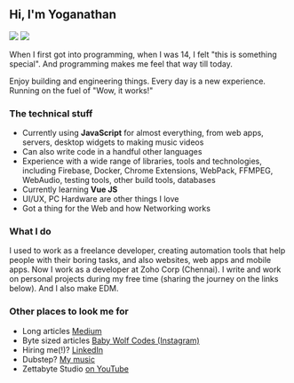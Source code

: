 ## Hi, I'm Yoganathan

<img src="https://img.shields.io/badge/version-1-blue"></img>
<img src="https://img.shields.io/badge/build-somewhat%20passing-brightgreen"></img>

When I first got into programming, when I was 14, I felt "this is something special". And programming makes me feel that way till today.

Enjoy building and engineering things. Every day is a new experience. Running on the fuel of "Wow, it works!"

### The technical stuff

- Currently using **JavaScript** for almost everything, from web apps, servers, desktop widgets to making music videos
- Can also write code in a handful other languages
- Experience with a wide range of libraries, tools and technologies, including Firebase, Docker, Chrome Extensions, WebPack, FFMPEG, WebAudio, testing tools, other build tools, databases
- Currently learning **Vue JS**
- UI/UX, PC Hardware are other things I love
- Got a thing for the Web and how Networking works

### What I do

I used to work as a freelance developer, creating automation tools that help people with their boring tasks, and also websites, web apps and mobile apps. Now I work as a developer at Zoho Corp (Chennai). I write and work on personal projects during my free time (sharing the journey on the links below). And I also make EDM.

### Other places to look me for

- Long articles [Medium](https://medium.com/@pyoganathan99)
- Byte sized articles [Baby Wolf Codes (Instagram)](https://www.instagram.com/baby_wolf_codes)
- Hiring me(!)? [LinkedIn](https://www.linkedin.com/in/yoganathan-palaniswamy-77107975/)
- Dubstep? [My music](https://www.youtube.com/playlist?list=PLMxsMkrewok1csB9PKWiL4V7UgNKe4RnC)
- Zettabyte Studio [on YouTube](https://www.youtube.com/channel/UCOXpGzY4hrTtHyPPpYssubg)
